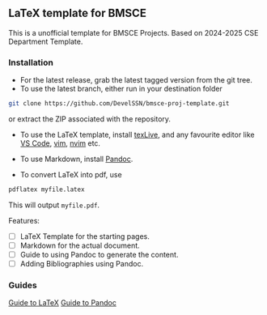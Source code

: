 ## LaTeX template for BMSCE
This is a unofficial template for BMSCE Projects.
Based on 2024-2025 CSE Department Template.

### Installation
-  For the latest release, grab the latest tagged version from the git tree.
-  To use the latest branch, either run in your destination folder 
```bash
git clone https://github.com/DevelSSN/bmsce-proj-template.git
```
or extract the ZIP associated with the repository.

-  To use the LaTeX template, install [texLive](https://www.tug.org/texlive/), and any favourite editor like [VS Code](https://code.visualstudio.com/), [vim](https://www.vim.org/), [nvim](https://neovim.io/) etc.
-  To use Markdown, install [Pandoc](https://pandoc.org/installing.html).

-  To convert LaTeX into pdf, use
```bash
pdflatex myfile.latex
```
This will output `myfile.pdf`.

Features:
-[ ] LaTeX Template for the starting pages.
-[ ] Markdown for the actual document.
-[ ] Guide to using Pandoc to generate the content.
-[ ] Adding Bibliographies using Pandoc.

### Guides
[Guide to LaTeX](https://www.overleaf.com/learn/latex/Learn_LaTeX_in_30_minutes#Writing_your_first_piece_of_LaTeX)
[Guide to Pandoc](https://pandoc.org/MANUAL.html)
